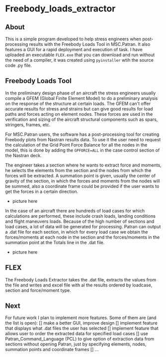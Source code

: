 # Freebody_loads_extractor

## About

This is a simple program developed to help stress engineers when post-processing results with the Freebody Loads Tool in MSC.Patran. It also features a GUI for a rapid deployment and execution of task. I have uploaded an executable `FLEX.exe` that you can download and run without the need of a compiler, it was created using  `pyinstaller` wtih the source code .py file.

## Freebody Loads Tool 

In the preliminary design phase of an aircraft the stress engineers usually compile a GFEM (Global Finite Element Model) to do a preliminary analysis on the response of the structure at certain loads. The GFEM can't offer accurate results for stress and strains but can give good results for load paths and forces acting on element nodes. These forces are used in the verification and sizing of the aircraft structural components such as spars, stringers, frames, etc.

For MSC.Patran users, the software has a post-processing tool for creating Freebody plots from Nastran results data. To use it the user need to request the calculation of the Grid Point Force Balance  for all the nodes in the model, this is done by adding the  `GPFORCE=ALL` in the case control section of the Nastran deck.

The engineer takes a section where he wants to extract force and moments, he selects the elements from the section and the nodes from which the forces will be extracted. A summation point is given, usually the center of gravity of the section, in which the forces and moments from the nodes will be summed, also a coordinate frame could be provided if the user wants to get the forces in a certain direction.

- picture here

In the case of an aircraft there are hundreds of load cases for which calculations are performed, these include crash loads, landing conditions and flight maneuvers loads. Because of the high number of sections and load cases, a lot of data will be generated for processing. Patran can output a .dat file for each section, in which for every load case we obtain the forces/moments at each node in the section and the forces/moments in the summation point at the Totals line in the .dat file.

- picture here

## FLEX

The Freebody Loads Extractor takes the .dat file, extracts the values from the file and writes and excel file with al the results ordered by loadcase, section and force/moment type.

## Next

For future work I plan to implement more features. Some of them are (and the list is open):
[] make a better GUI, improve design
[] implement feature that displays what .dat files the user has selected
[] implement feature that allows user to order the extracted data for specified load cases
[] use Patran_Command_Language (PCL) to give option of extraction data from sections without opening Patran, just by specifying elements, nodes, summation points and coordinate frames
[] ...